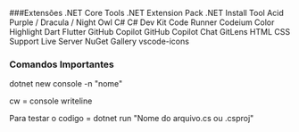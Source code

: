 ###Extensões
.NET Core Tools
.NET Extension Pack
.NET Install Tool
Acid Purple / Dracula / Night Owl
C#
C# Dev Kit
Code Runner
Codeium
Color Highlight
Dart
Flutter
GitHub Copilot
GitHub Copilot Chat
GitLens
HTML CSS Support
Live Server
NuGet Gallery
vscode-icons



### Comandos Importantes

dotnet new console -n "nome"

cw = console writeline

Para testar o codigo = dotnet run "Nome do arquivo.cs ou .csproj"
